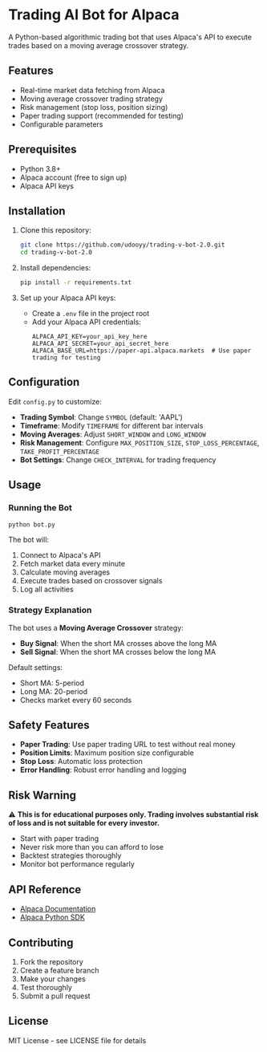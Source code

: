 # Trading AI Bot for Alpaca

A Python-based algorithmic trading bot that uses Alpaca's API to execute trades based on a moving average crossover strategy.

## Features

- Real-time market data fetching from Alpaca
- Moving average crossover trading strategy
- Risk management (stop loss, position sizing)
- Paper trading support (recommended for testing)
- Configurable parameters

## Prerequisites

- Python 3.8+
- Alpaca account (free to sign up)
- Alpaca API keys

## Installation

1. Clone this repository:
   ```bash
   git clone https://github.com/udooyy/trading-v-bot-2.0.git
   cd trading-v-bot-2.0
   ```

2. Install dependencies:
   ```bash
   pip install -r requirements.txt
   ```

3. Set up your Alpaca API keys:
   - Create a `.env` file in the project root
   - Add your Alpaca API credentials:
     ```
     ALPACA_API_KEY=your_api_key_here
     ALPACA_API_SECRET=your_api_secret_here
     ALPACA_BASE_URL=https://paper-api.alpaca.markets  # Use paper trading for testing
     ```

## Configuration

Edit `config.py` to customize:

- **Trading Symbol**: Change `SYMBOL` (default: 'AAPL')
- **Timeframe**: Modify `TIMEFRAME` for different bar intervals
- **Moving Averages**: Adjust `SHORT_WINDOW` and `LONG_WINDOW`
- **Risk Management**: Configure `MAX_POSITION_SIZE`, `STOP_LOSS_PERCENTAGE`, `TAKE_PROFIT_PERCENTAGE`
- **Bot Settings**: Change `CHECK_INTERVAL` for trading frequency

## Usage

### Running the Bot

```bash
python bot.py
```

The bot will:
1. Connect to Alpaca's API
2. Fetch market data every minute
3. Calculate moving averages
4. Execute trades based on crossover signals
5. Log all activities

### Strategy Explanation

The bot uses a **Moving Average Crossover** strategy:
- **Buy Signal**: When the short MA crosses above the long MA
- **Sell Signal**: When the short MA crosses below the long MA

Default settings:
- Short MA: 5-period
- Long MA: 20-period
- Checks market every 60 seconds

## Safety Features

- **Paper Trading**: Use paper trading URL to test without real money
- **Position Limits**: Maximum position size configurable
- **Stop Loss**: Automatic loss protection
- **Error Handling**: Robust error handling and logging

## Risk Warning

⚠️ **This is for educational purposes only. Trading involves substantial risk of loss and is not suitable for every investor.**

- Start with paper trading
- Never risk more than you can afford to lose
- Backtest strategies thoroughly
- Monitor bot performance regularly

## API Reference

- [Alpaca Documentation](https://alpaca.markets/docs/)
- [Alpaca Python SDK](https://github.com/alpacahq/alpaca-trade-api-python)

## Contributing

1. Fork the repository
2. Create a feature branch
3. Make your changes
4. Test thoroughly
5. Submit a pull request

## License

MIT License - see LICENSE file for details
